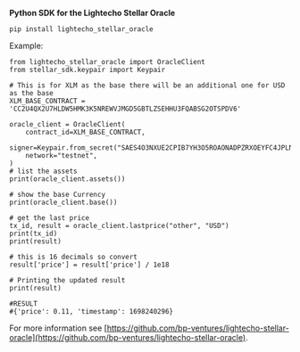 **Python SDK for the Lightecho Stellar Oracle**

```
pip install lightecho_stellar_oracle
```

Example:
```
from lightecho_stellar_oracle import OracleClient
from stellar_sdk.keypair import Keypair

# This is for XLM as the base there will be an additional one for USD as the base
XLM_BASE_CONTRACT = 'CC2U4QX2U7HLDW5HMK3K5NREWVJMGD5GBTLZSEHHU3FQABSG2OTSPDV6'

oracle_client = OracleClient(
    contract_id=XLM_BASE_CONTRACT,
    signer=Keypair.from_secret("SAES4O3NXUE2CPIB7YH3O5ROAONADPZRXOEYFC4JPLNY6STOBM2RYLGH"),
    network="testnet",
)
# list the assets
print(oracle_client.assets())

# show the base Currency
print(oracle_client.base())

# get the last price
tx_id, result = oracle_client.lastprice("other", "USD")
print(tx_id)
print(result)

# this is 16 decimals so convert
result['price'] = result['price'] / 1e18

# Printing the updated result
print(result)

#RESULT
#{'price': 0.11, 'timestamp': 1698240296}
```

For more information see [https://github.com/bp-ventures/lightecho-stellar-oracle](https://github.com/bp-ventures/lightecho-stellar-oracle).
